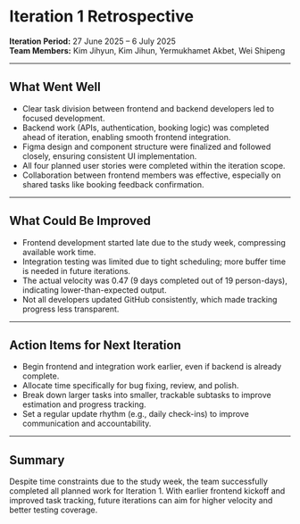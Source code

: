 # Iteration 1 Retrospective

**Iteration Period:** 27 June 2025 – 6 July 2025  
**Team Members:** Kim Jihyun, Kim Jihun, Yermukhamet Akbet, Wei Shipeng

---

## What Went Well

- Clear task division between frontend and backend developers led to focused development.
- Backend work (APIs, authentication, booking logic) was completed ahead of iteration, enabling smooth frontend integration.
- Figma design and component structure were finalized and followed closely, ensuring consistent UI implementation.
- All four planned user stories were completed within the iteration scope.
- Collaboration between frontend members was effective, especially on shared tasks like booking feedback confirmation.

---

## What Could Be Improved

- Frontend development started late due to the study week, compressing available work time.
- Integration testing was limited due to tight scheduling; more buffer time is needed in future iterations.
- The actual velocity was 0.47 (9 days completed out of 19 person-days), indicating lower-than-expected output.
- Not all developers updated GitHub consistently, which made tracking progress less transparent.

---

## Action Items for Next Iteration

- Begin frontend and integration work earlier, even if backend is already complete.
- Allocate time specifically for bug fixing, review, and polish.
- Break down larger tasks into smaller, trackable subtasks to improve estimation and progress tracking.
- Set a regular update rhythm (e.g., daily check-ins) to improve communication and accountability.

---

## Summary

Despite time constraints due to the study week, the team successfully completed all planned work for Iteration 1. With earlier frontend kickoff and improved task tracking, future iterations can aim for higher velocity and better testing coverage.

